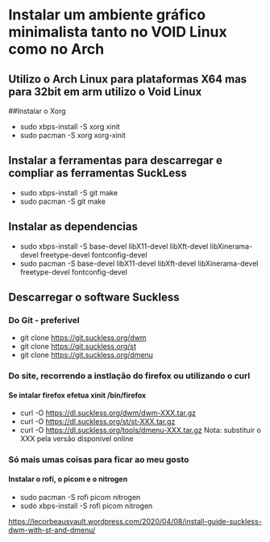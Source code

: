 # Instalar um ambiente gráfico minimalista tanto no VOID Linux como no Arch
## Utilizo o Arch Linux para plataformas X64 mas para 32bit em arm utilizo o Void Linux

##Instalar o Xorg

- sudo xbps-install -S xorg xinit
- sudo pacman -S xorg xorg-xinit

## Instalar a ferramentas para descarregar e compliar as ferramentas SuckLess

- sudo xbps-install -S git make
- sudo pacman -S git make

## Instalar as dependencias

- sudo xbps-install -S base-devel libX11-devel libXft-devel libXinerama-devel freetype-devel fontconfig-devel
- sudo pacman -S base-devel libX11-devel libXft-devel libXinerama-devel freetype-devel fontconfig-devel

## Descarregar o software Suckless

### Do Git - preferivel

- git clone https://git.suckless.org/dwm
- git clone https://git.suckless.org/st
- git clone https://git.suckless.org/dmenu

### Do site, recorrendo a instlação do firefox ou utilizando o curl

#### Se intalar firefox efetua xinit /bin/firefox
- curl -O https://dl.suckless.org/dwm/dwm-XXX.tar.gz
- curl -O https://dl.suckless.org/st/st-XXX.tar.gz
- curl -O https://dl.suckless.org/tools/dmenu-XXX.tar.gz
Nota: substituir o XXX pela versão disponivel online

### Só mais umas coisas para ficar ao meu gosto

#### Instalar o rofi, o picom e o nitrogen

- sudo pacman -S rofi picom nitrogen
- sudo xbps-install -S rofi picom nitrogen

https://lecorbeausvault.wordpress.com/2020/04/08/install-guide-suckless-dwm-with-st-and-dmenu/
